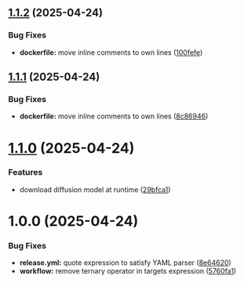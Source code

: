 ## [1.1.2](https://github.com/aykutmursal/hidream-inference-fast-fp8/compare/1.1.1...1.1.2) (2025-04-24)


### Bug Fixes

* **dockerfile:** move inline comments to own lines ([100fefe](https://github.com/aykutmursal/hidream-inference-fast-fp8/commit/100fefe2ecb23f3e7aab315be5a5f7bd169afe4f))

## [1.1.1](https://github.com/aykutmursal/hidream-inference-fast-fp8/compare/1.1.0...1.1.1) (2025-04-24)


### Bug Fixes

* **dockerfile:** move inline comments to own lines ([8c86946](https://github.com/aykutmursal/hidream-inference-fast-fp8/commit/8c86946ce55617474240e267af1c4d5be9def87c))

# [1.1.0](https://github.com/aykutmursal/hidream-inference-fast-fp8/compare/1.0.0...1.1.0) (2025-04-24)


### Features

* download diffusion model at runtime ([29bfca1](https://github.com/aykutmursal/hidream-inference-fast-fp8/commit/29bfca103968fa291892ccbba2f5f28b89250996))

# 1.0.0 (2025-04-24)


### Bug Fixes

* **release.yml:** quote expression to satisfy YAML parser ([8e64620](https://github.com/aykutmursal/hidream-inference-fast-fp8/commit/8e64620f2e2fe309de434ce2f56b3f7b339077c0))
* **workflow:** remove ternary operator in targets expression ([5760fa1](https://github.com/aykutmursal/hidream-inference-fast-fp8/commit/5760fa198945dbb4ea0e58de9ac9d1010ff1bfde))
